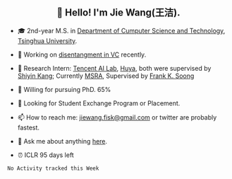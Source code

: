 <!-- ### Hi there 👋-->
<h2 align="center">👋 Hello! I'm Jie Wang(王洁).</h2>

<!--
**inconnu11/inconnu11** is a ✨ _special_ ✨ repository because its `README.md` (this file) appears on your GitHub profile.-->


- :mortar_board: 2nd-year M.S. in [Department of Cumputer Science and Technology](http://www.cs.tsinghua.edu.cn), [Tsinghua University](https://www.tsinghua.edu.cn).
- 🔭 Working on [disentangment in VC](https://arxiv.org/abs/2102.00184) recently.
- :briefcase: 
  Research Intern: [Tencent AI Lab](https://ai.tencent.com/ailab/zh/index), [Huya](http://ir.huya.com), both were supervised by [Shiyin Kang](https://scholar.google.com/citations?user=mnCHk8EAAAAJ&hl=en&oi=ao); 
 Currently [MSRA](https://www.microsoft.com/en-us/research/), Supervised by [Frank K. Soong](https://www.microsoft.com/en-us/research/people/frankkps/)

- :battery: Willing for pursuing PhD. 65%
- :satellite: Looking for Student Exchange Program or Placement.
- 📫 How to reach me: jiewang.fisk@gmail.com or twitter are probably fastest.
- 💬 Ask me about anything [here](https://github.com/inconnu11/inconnu11/issues).

- :alarm_clock:  ICLR 95 days left



<!--START_SECTION:waka-->
```text
No Activity tracked this Week
```
<!--END_SECTION:waka-->




